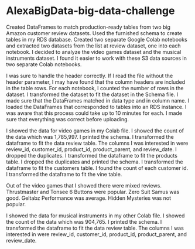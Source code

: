 # AlexaBigData-big-data-challenge
Created DataFrames to match production-ready tables from two big Amazon customer review datasets. Used the furnished schema to create tables in my RDS database. Created two separate Google Colab notebooks and extracted two datasets from the list at review dataset, one into each notebook. I decided to analyze the video games dataset and the musical instruments dataset. I found it easier to work with these S3 data sources in two separate Colab notebooks.

I was sure to handle the header correctly. If I read the file without the header parameter, I may have found that the column headers are included in the table rows. For each notebook, I counted the number of rows in the dataset. I transformed the dataset to fit the dataset in the Schema file. I made sure that the DataFrames matched in data type and in column name. I loaded the DataFrames that corresponded to tables into an RDS instance. I was aware that this process could take up to 10 minutes for each. I made sure that everything was correct before uploading.

I showed the data for video games in my Colab file. I showed the count of the data which was 1,785,997. I printed the schema. I transformed the dataframe to fit the data review table. The columns I was interested in were review_id, customer_id, product_id, product_parent, and review_date. I dropped the duplicates. I transformed the dataframe to fit the products table. I dropped the duplicates and printed the schema. I transformed the dataframe to fit the customers table. I found the count of each customer id. I transformed the dataframe to fit the vine table. 
	
Out of the video games that I showed there were mixed reviews. Thrustmaster and Tonsee 6 Buttons were popular. Zero Suit Samus was good. Geltabz Performance was average. Hidden Mysteries was not popular. 

I showed the data for musical instruments in my other Colab file. I showed the count of the data which was 904,765. I printed the schema. I transformed the dataframe to fit the data review table. The columns I was interested in were review_id, customer_id, product_id, product_parent, and review_date. 




